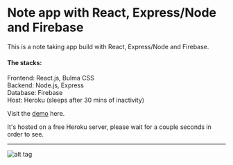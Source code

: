 # Note app with React, Express/Node and Firebase
This is a note taking app build with React, Express/Node and Firebase. 

#### The stacks:  
Frontend: React.js, Bulma CSS  
Backend: Node.js, Express  
Database: Firebase  
Host: Heroku (sleeps after 30 mins of inactivity)  

Visit the [demo](https://note-taking-react-express.herokuapp.com/) here. 

It's hosted on a free Heroku server, please wait for a couple seconds in order to see.

---

![alt tag](https://imgur.com/lRoqopA.png)
